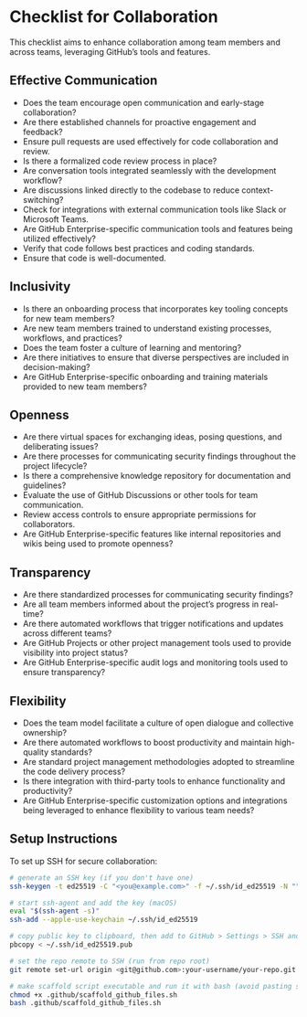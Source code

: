 # Checklist for Collaboration

This checklist aims to enhance collaboration among team members and across teams, leveraging GitHub’s tools and features.

## Effective Communication

- Does the team encourage open communication and early-stage collaboration?
- Are there established channels for proactive engagement and feedback?
- Ensure pull requests are used effectively for code collaboration and review.
- Is there a formalized code review process in place?
- Are conversation tools integrated seamlessly with the development workflow?
- Are discussions linked directly to the codebase to reduce context-switching?
- Check for integrations with external communication tools like Slack or Microsoft Teams.
- Are GitHub Enterprise-specific communication tools and features being utilized effectively?
- Verify that code follows best practices and coding standards.
- Ensure that code is well-documented.

## Inclusivity

- Is there an onboarding process that incorporates key tooling concepts for new team members?
- Are new team members trained to understand existing processes, workflows, and practices?
- Does the team foster a culture of learning and mentoring?
- Are there initiatives to ensure that diverse perspectives are included in decision-making?
- Are GitHub Enterprise-specific onboarding and training materials provided to new team members?

## Openness

- Are there virtual spaces for exchanging ideas, posing questions, and deliberating issues?
- Are there processes for communicating security findings throughout the project lifecycle?
- Is there a comprehensive knowledge repository for documentation and guidelines?
- Evaluate the use of GitHub Discussions or other tools for team communication.
- Review access controls to ensure appropriate permissions for collaborators.
- Are GitHub Enterprise-specific features like internal repositories and wikis being used to promote openness?

## Transparency

- Are there standardized processes for communicating security findings?
- Are all team members informed about the project’s progress in real-time?
- Are there automated workflows that trigger notifications and updates across different teams?
- Are GitHub Projects or other project management tools used to provide visibility into project status?
- Are GitHub Enterprise-specific audit logs and monitoring tools used to ensure transparency?

## Flexibility

- Does the team model facilitate a culture of open dialogue and collective ownership?
- Are there automated workflows to boost productivity and maintain high-quality standards?
- Are standard project management methodologies adopted to streamline the code delivery process?
- Is there integration with third-party tools to enhance functionality and productivity?
- Are GitHub Enterprise-specific customization options and integrations being leveraged to enhance flexibility to various team needs?

## Setup Instructions

To set up SSH for secure collaboration:

```bash
# generate an SSH key (if you don't have one)
ssh-keygen -t ed25519 -C "<you@example.com>" -f ~/.ssh/id_ed25519 -N ""

# start ssh-agent and add the key (macOS)
eval "$(ssh-agent -s)"
ssh-add --apple-use-keychain ~/.ssh/id_ed25519

# copy public key to clipboard, then add to GitHub > Settings > SSH and GPG keys
pbcopy < ~/.ssh/id_ed25519.pub

# set the repo remote to SSH (run from repo root)
git remote set-url origin <git@github.com>:your-username/your-repo.git

# make scaffold script executable and run it with bash (avoid pasting shebang lines into zsh)
chmod +x .github/scaffold_github_files.sh
bash .github/scaffold_github_files.sh
```
